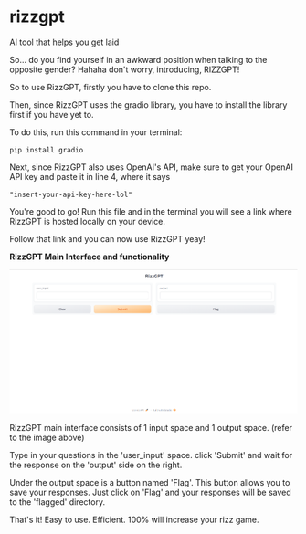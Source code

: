 # rizzgpt
AI tool that helps you get laid

So... do you find yourself in an awkward position when talking to the opposite gender?
Hahaha don't worry, introducing, RIZZGPT!

So to use RizzGPT, firstly you have to clone this repo.

Then, since RizzGPT uses the gradio library, you have to install the library first if you have yet to.

To do this, run this command in your terminal:
```
pip install gradio
```
Next, since RizzGPT also uses OpenAI's API, make sure to get your OpenAI API key and paste it in line 4, where it says

```
"insert-your-api-key-here-lol"
```

You're good to go! Run this file and in the terminal you will see a link where RizzGPT is hosted locally on your device.

Follow that link and you can now use RizzGPT yeay!


**RizzGPT Main Interface and functionality**

![Rizz GPT main interface](./img/rizzgpt-main-ui.png)

RizzGPT main interface consists of 1 input space and 1 output space. (refer to the image above)

Type in your questions in the 'user_input' space. click 'Submit' and wait for the response on the 'output' side on the right.

Under the output space is a button named 'Flag'. This button allows you to save your responses. Just click on 'Flag' and your responses will be saved to the 'flagged' directory. 

That's it! Easy to use. Efficient. 100% will increase your rizz game.
